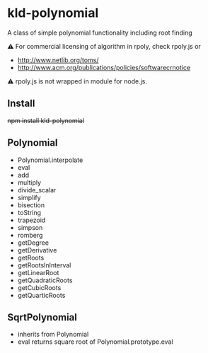 kld-polynomial
==============

A class of simple polynomial functionality including root finding

:warning: For commercial licensing of algorithm in rpoly, check rpoly.js or
* http://www.netlib.org/toms/
* http://www.acm.org/publications/policies/softwarecrnotice

:warning: rpoly.js is not wrapped in module for node.js.

Install
-------
~~npm install kld-polynomial~~

Polynomial
----------
- Polynomial.interpolate
- eval
- add
- multiply
- divide_scalar
- simplify
- bisection
- toString
- trapezoid
- simpson
- romberg
- getDegree
- getDerivative
- getRoots
- getRootsInInterval
- getLinearRoot
- getQuadraticRoots
- getCubicRoots
- getQuarticRoots

SqrtPolynomial
--------------
 - inherits from Polynomial
 - eval returns square root of Polynomial.prototype.eval
 
